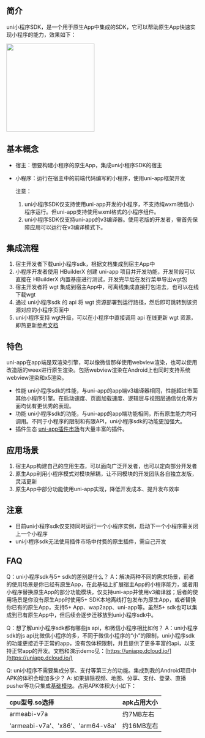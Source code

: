 ## 简介 
uni小程序SDK，是一个用于原生App中集成的SDK，它可以帮助原生App快速实现小程序的能力，效果如下：

<img src="https://img-cdn-qiniu.dcloud.net.cn/uploads/article/20200208/17968bd5afe1e15f1b0b4965a194726f.gif" width=230>

## 基本概念
- 宿主：想要构建小程序的原生App，集成uni小程序SDK的宿主
- 小程序：运行在宿主中的前端代码编写的小程序，使用uni-app框架开发

	注意：
	
	1. uni小程序SDK仅支持使用uni-app开发的小程序，不支持纯wxml微信小程序运行。但uni-app支持使用wxml格式的小程序组件。
	2. uni小程序SDK仅支持uni-app的v3编译器。使用老版的开发者，需首先保障应用可以运行在v3编译模式下。

## 集成流程
1. 宿主开发者下载uni小程序sdk，根据文档集成到宿主App中
2. 小程序开发者使用 HBuilderX 创建 uni-app 项目并开发功能，开发阶段可以直接在 HBuilderX 内置基座进行测试，开发完毕后在发行菜单导出wgt包
3. 宿主开发者将 wgt 集成到宿主App中，可离线集成直接打包进去，也可以在线下载wgt
4. 通过 uni小程序sdk 的 api 将 wgt 资源部署到运行路径，然后即可跳转到该资源对应的小程序页面中
5. uni小程序支持 wgt升级，可以在小程序中直接调用 api 在线更新 wgt 资源，即热更新[参考文档](https://ask.dcloud.net.cn/article/35667)

## 特色
uni-app在app端是双渲染引擎，可以像微信那样使用webview渲染，也可以使用改造版的weex进行原生渲染。包括webview渲染在Android上也同时支持系统webview渲染和x5渲染。

- 性能
uni小程序sdk的性能，与uni-app的app端v3编译器相同，性能超过市面其他小程序引擎。在启动速度、页面加载速度、逻辑层与视图层通信优化等方面均优有更优秀的表现。
- 功能
uni小程序sdk的功能，与uni-app的app端功能相同，所有原生能力均可调用。不同于小程序的限制和有限API，uni小程序sdk的功能更加强大。
- 插件生态
[uni-app插件市场](https://ext.dcloud.net.cn/)有大量丰富的插件。

## 应用场景
1. 宿主App构建自己的应用生态，可以面向广泛开发者，也可以定向部分开发者
2. 原生App利用小程序模式对模块解耦，让不同模块的开发团队各自独立发版，灵活更新
3. 原生App中部分功能使用uni-app实现，降低开发成本、提升发布效率

## 注意
- 目前uni小程序sdk仅支持同时运行一个小程序实例，启动下一个小程序需关闭上一个小程序
- uni小程序sdk无法使用插件市场中付费的原生插件，需自己开发

## FAQ
Q：uni小程序sdk与5+ sdk的差别是什么？
A：解决两种不同的需求场景，前者的使用场景是你已经有原生App，在此基础上扩展宿主App的小程序能力，或者用小程序替换原生App的部分功能模块，仅支持uni-app并使用v3编译器；后者的使用场景是你没有原生App时使用5+ SDK本地离线打包发布为原生App，或者替换你已有的原生App，支持5+ App、wap2app、uni-app等。虽然5+ sdk也可以集成到已有原生App中，但后续会逐步迁移放到uni小程序sdk中。

Q：想了解uni小程序sdk都有哪些js api，和微信小程序相比如何？
A：uni小程序sdk的js api比微信小程序的多，不同于微信小程序的“小”的限制，uni小程序sdk的功能更接近于正常的app，没有包体积限制，并且提供了更多丰富的api，以支持正常app的开发。文档和演示demo见：[https://uniapp.dcloud.io/](https://uniapp.dcloud.io/)

Q: uni小程序不需要集成分享、支付等第三方的功能。集成到我的Android项目中APK的体积会增加多少？
A: 如果排除视频、地图、分享、支付、登录、直播pusher等功只集成[基础模块](https://ask.dcloud.net.cn/article/36958#baseaar)。占用APK体积大小如下：

  |cpu型号.so选择|apk占用大小   
  |:---|:---
  |armeabi-v7a|约7MB左右
  |'armeabi-v7a'、'x86'、'arm64-v8a'|约16MB左右
